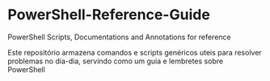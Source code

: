 # PowerShell-Reference-Guide
PowerShell Scripts, Documentations and Annotations for reference

Este repositório armazena comandos e scripts genéricos uteis para resolver problemas no dia-dia, servindo como um guia e lembretes sobre PowerShell
